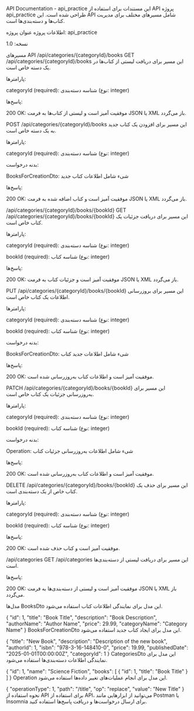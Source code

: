 API Documentation - api_practice
این مستندات برای استفاده از API پروژه api_practice طراحی شده است. این API شامل مسیرهای مختلف برای مدیریت کتاب‌ها و دسته‌بندی‌ها است.

اطلاعات پروژه
عنوان پروژه: api_practice

نسخه: 1.0

مسیرهای API
/api/categories/{categoryId}/books
GET /api/categories/{categoryId}/books
این مسیر برای دریافت لیستی از کتاب‌ها در یک دسته خاص است.

پارامترها:

categoryId (required): شناسه دسته‌بندی (نوع: integer)

پاسخ‌ها:

200 OK: موفقیت آمیز است و لیستی از کتاب‌ها به فرمت JSON یا XML باز می‌گردد.

POST /api/categories/{categoryId}/books
این مسیر برای افزودن یک کتاب جدید به یک دسته خاص است.

پارامترها:

categoryId (required): شناسه دسته‌بندی (نوع: integer)

بدنه درخواست:

BooksForCreationDto: شیء شامل اطلاعات کتاب جدید

پاسخ‌ها:

200 OK: موفقیت آمیز است و کتاب اضافه شده به فرمت JSON یا XML باز می‌گردد.

/api/categories/{categoryId}/books/{bookId}
GET /api/categories/{categoryId}/books/{bookId}
این مسیر برای دریافت جزئیات یک کتاب خاص است.

پارامترها:

categoryId (required): شناسه دسته‌بندی (نوع: integer)

bookId (required): شناسه کتاب (نوع: integer)

پاسخ‌ها:

200 OK: موفقیت آمیز است و جزئیات کتاب به فرمت JSON یا XML باز می‌گردد.

PUT /api/categories/{categoryId}/books/{bookId}
این مسیر برای بروزرسانی اطلاعات یک کتاب خاص است.

پارامترها:

categoryId (required): شناسه دسته‌بندی (نوع: integer)

bookId (required): شناسه کتاب (نوع: integer)

بدنه درخواست:

BooksForCreationDto: شیء شامل اطلاعات جدید کتاب

پاسخ‌ها:

200 OK: موفقیت آمیز است و اطلاعات کتاب به‌روزرسانی شده است.

PATCH /api/categories/{categoryId}/books/{bookId}
این مسیر برای به‌روزرسانی جزئیات یک کتاب خاص است.

پارامترها:

categoryId (required): شناسه دسته‌بندی (نوع: integer)

bookId (required): شناسه کتاب (نوع: integer)

بدنه درخواست:

Operation: شیء شامل اطلاعات به‌روزرسانی جزئیات کتاب

پاسخ‌ها:

200 OK: موفقیت آمیز است و اطلاعات کتاب به‌روزرسانی شده است.

DELETE /api/categories/{categoryId}/books/{bookId}
این مسیر برای حذف یک کتاب خاص از یک دسته‌بندی است.

پارامترها:

categoryId (required): شناسه دسته‌بندی (نوع: integer)

bookId (required): شناسه کتاب (نوع: integer)

پاسخ‌ها:

200 OK: موفقیت آمیز است و کتاب حذف شده است.

/api/categories
GET /api/categories
این مسیر برای دریافت لیستی از دسته‌بندی‌ها است.

پاسخ‌ها:

200 OK: موفقیت آمیز است و لیستی از دسته‌بندی‌ها به فرمت JSON یا XML باز می‌گردد.

مدل‌ها
BooksDto
این مدل برای نمایندگی اطلاعات کتاب استفاده می‌شود.


{
  "id": 1,
  "title": "Book Title",
  "description": "Book Description",
  "authorName": "Author Name",
  "price": 29.99,
  "categoryName": "Category Name"
}
BooksForCreationDto
این مدل برای ایجاد کتاب جدید استفاده می‌شود.


{
  "title": "New Book",
  "description": "Description of the new book",
  "authorId": 1,
  "isbn": "978-3-16-148410-0",
  "price": 19.99,
  "publishedDate": "2025-01-01T00:00:00Z",
  "categoryId": 1
}
CategoriesDto
این مدل برای نمایندگی اطلاعات دسته‌بندی‌ها استفاده می‌شود.


{
  "id": 1,
  "name": "Science Fiction",
  "books": [
    {
      "id": 1,
      "title": "Book Title"
    }
  ]
}
Operation
این مدل برای انجام عملیات‌های تغییر داده‌ها استفاده می‌شود.


{
  "operationType": 1,
  "path": "/title",
  "op": "replace",
  "value": "New Title"
}
نحوه استفاده از API
برای استفاده از API، می‌توانید از ابزارهایی مانند Postman یا Insomnia برای ارسال درخواست‌ها و دریافت پاسخ‌ها استفاده کنید.

